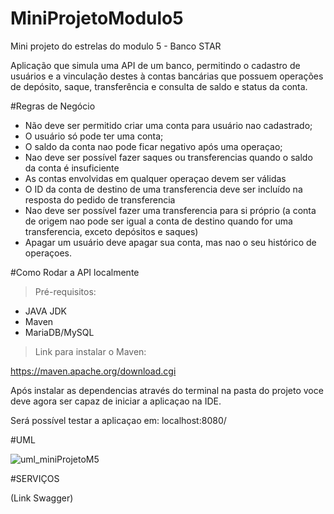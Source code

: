# MiniProjetoModulo5
Mini projeto do estrelas do modulo 5 - Banco STAR

Aplicação que simula uma API de um banco, permitindo o cadastro de usuários e a vinculação destes à contas bancárias que possuem operações de depósito, saque, transferência e consulta de saldo e status da conta.


#Regras de Negócio

- Não deve ser permitido criar uma conta para usuário nao cadastrado;
- O usuário só pode ter uma conta;
- O saldo da conta nao pode ficar negativo após uma operaçao;
- Nao deve ser possível fazer saques ou transferencias quando o saldo  da conta é insuficiente
- As contas envolvidas em qualquer operaçao devem ser válidas
- O ID da conta de destino de uma transferencia deve ser incluído na resposta do pedido de transferencia
- Nao deve ser possível fazer uma transferencia para si próprio (a conta de origem nao pode ser igual a conta de destino quando for uma transferencia, exceto depósitos e saques)
- Apagar um usuário deve apagar sua conta, mas nao o seu histórico de operaçoes.

#Como Rodar a API localmente

> Pré-requisitos:

- JAVA JDK
- Maven
- MariaDB/MySQL

>Link para instalar o Maven:

https://maven.apache.org/download.cgi

Após instalar as dependencias através do terminal na pasta do projeto voce deve agora ser capaz de iniciar a aplicaçao na IDE. 

Será possível testar a aplicaçao em: localhost:8080/


#UML

![uml_miniProjetoM5](https://user-images.githubusercontent.com/81029547/144488826-0312f99f-00c8-4fa0-8001-e4309ee0c7ef.png)

#SERVIÇOS

(Link Swagger)
